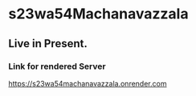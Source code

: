 # s23wa54Machanavazzala
## Live in Present.
  ### Link for rendered Server
  https://s23wa54machanavazzala.onrender.com
